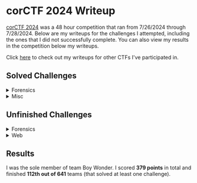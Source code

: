 # corCTF 2024 Writeup

[corCTF 2024](https://2024.cor.team) was a 48 hour competition that ran from 7/26/2024 through 7/28/2024. Below are my writeups for the challenges
I attempted, including the ones that I did not successfully complete. You can also view my results in the competition below my writeups.

Click [here](https://github.com/rstacks/ctf-writeups) to check out my writeups for other CTFs I've participated in.

## Solved Challenges

<details>
  <summary>Forensics</summary>

  * [the-conspiracy](https://github.com/rstacks/corCTF2024-writeup/tree/master/forensics/the-conspiracy)
  
</details>

<details>
  <summary>Misc</summary>

  * [lights-out](https://github.com/rstacks/corCTF2024-writeup/tree/master/misc/lights-out)
  * [touch grass 2](https://github.com/rstacks/corCTF2024-writeup/tree/master/misc/touch_grass_2)
  
</details>

## Unfinished Challenges

<details>
  <summary>Forensics</summary>

  * [infiltration](https://github.com/rstacks/corCTF2024-writeup/tree/master/forensics/infiltration_UNFINISHED)
  
</details>

<details>
  <summary>Web</summary>

  * [erm](https://github.com/rstacks/corCTF2024-writeup/tree/master/web/erm_UNFINISHED)
  * [rock-paper-scissors](https://github.com/rstacks/corCTF2024-writeup/tree/master/web/rock-paper-scissors_UNFINISHED)
  
</details>

## Results

I was the sole member of team Boy Wonder. I scored **379 points** in total and finished **112th out of 641** teams (that solved at least one challenge).
